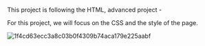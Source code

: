 This project is following the HTML, advanced project - 

For this project, we will focus on the CSS and the style of the page.

![1f4cd63ecc3a8c03b0f4309b74aca179e225aabf](https://user-images.githubusercontent.com/109428479/214261041-37699529-4bca-4160-9348-debabc2e9f59.jpg)
